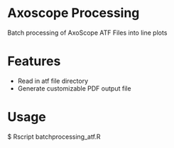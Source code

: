 # Axoscope Processing
Batch processing of AxoScope ATF Files into line plots

# Features
* Read in atf file directory
* Generate customizable PDF output file

# Usage
$ Rscript batchprocessing_atf.R
